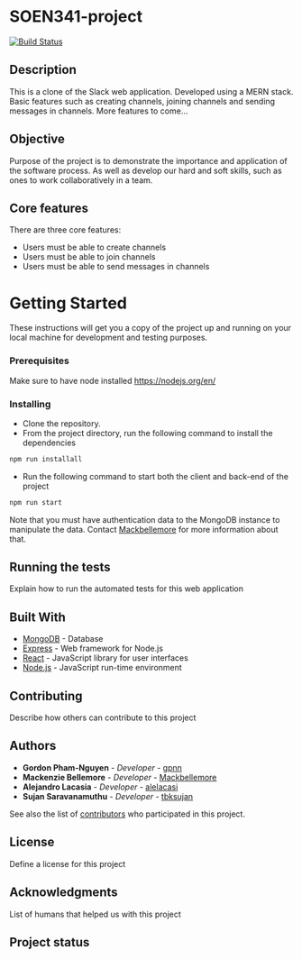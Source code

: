 # SOEN341-project

[![Build Status](https://travis-ci.com/gpnn/soen341-project.svg?token=k8zgsLd2PutjdAoQXZYy&branch=master)](https://travis-ci.com/gpnn/soen341-project)

## Description

This is a clone of the Slack web application. Developed using a MERN stack. Basic features such as creating channels, joining channels and sending messages in channels. More features to come...

## Objective

Purpose of the project is to demonstrate the importance and application of the software process. As well as develop our hard and soft skills, such as ones to work collaboratively in a team.

## Core features
There are three core features: 

*  Users must be able to create channels
*  Users must be able to join channels
*  Users must be able to send messages in channels

# Getting Started

These instructions will get you a copy of the project up and running on your local machine for development and testing purposes.

### Prerequisites

Make sure to have node installed https://nodejs.org/en/

### Installing

* Clone the repository.
* From the project directory, run the following command to install the dependencies
````bash
npm run installall
````
* Run the following command to start both the client and back-end of the project
````bash
npm run start
````

Note that you must have authentication data to the MongoDB instance to manipulate the data. Contact [Mackbellemore](https://github.com/Mackbellemore/) for more information about that.

## Running the tests

Explain how to run the automated tests for this web application

## Built With

* [MongoDB](https://www.mongodb.com/) - Database
* [Express](https://expressjs.com/) - Web framework for Node.js
* [React](https://reactjs.org/) - JavaScript library for user interfaces
* [Node.js](https://nodejs.org/en/) - JavaScript run-time environment

## Contributing

Describe how others can contribute to this project

## Authors

* **Gordon Pham-Nguyen** - *Developer* - [gpnn](https://github.com/gpnn/)
* **Mackenzie Bellemore** - *Developer* - [Mackbellemore](https://github.com/Mackbellemore/)
* **Alejandro Lacasia** - *Developer* - [alelacasi](https://github.com/alelacasi)
* **Sujan Saravanamuthu** - *Developer* - [tbksujan](https://github.com/tbksujan/)


See also the list of [contributors](https://github.com/your/project/contributors) who participated in this project.

## License

Define a license for this project

## Acknowledgments

List of humans that helped us with this project

## Project status

